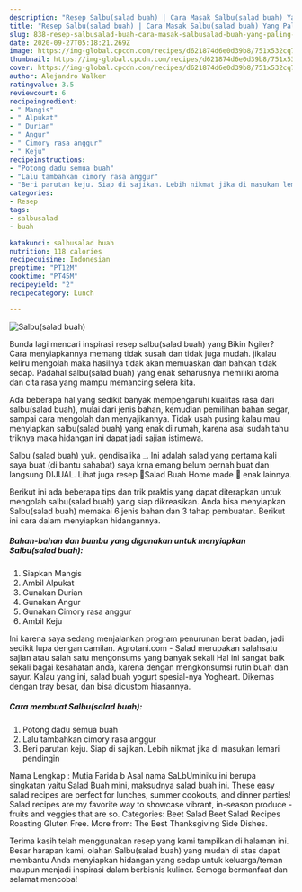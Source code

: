 ```yaml
---
description: "Resep Salbu(salad buah) | Cara Masak Salbu(salad buah) Yang Paling Enak"
title: "Resep Salbu(salad buah) | Cara Masak Salbu(salad buah) Yang Paling Enak"
slug: 838-resep-salbusalad-buah-cara-masak-salbusalad-buah-yang-paling-enak
date: 2020-09-27T05:18:21.269Z
image: https://img-global.cpcdn.com/recipes/d621874d6e0d39b8/751x532cq70/salbusalad-buah-foto-resep-utama.jpg
thumbnail: https://img-global.cpcdn.com/recipes/d621874d6e0d39b8/751x532cq70/salbusalad-buah-foto-resep-utama.jpg
cover: https://img-global.cpcdn.com/recipes/d621874d6e0d39b8/751x532cq70/salbusalad-buah-foto-resep-utama.jpg
author: Alejandro Walker
ratingvalue: 3.5
reviewcount: 6
recipeingredient:
- " Mangis"
- " Alpukat"
- " Durian"
- " Angur"
- " Cimory rasa anggur"
- " Keju"
recipeinstructions:
- "Potong dadu semua buah"
- "Lalu tambahkan cimory rasa anggur"
- "Beri parutan keju. Siap di sajikan. Lebih nikmat jika di masukan lemari pendingin"
categories:
- Resep
tags:
- salbusalad
- buah

katakunci: salbusalad buah 
nutrition: 118 calories
recipecuisine: Indonesian
preptime: "PT12M"
cooktime: "PT45M"
recipeyield: "2"
recipecategory: Lunch

---
```



![Salbu(salad buah)](https://img-global.cpcdn.com/recipes/d621874d6e0d39b8/751x532cq70/salbusalad-buah-foto-resep-utama.jpg)

Bunda lagi mencari inspirasi resep salbu(salad buah) yang Bikin Ngiler? Cara menyiapkannya memang tidak susah dan tidak juga mudah. jikalau keliru mengolah maka hasilnya tidak akan memuaskan dan bahkan tidak sedap. Padahal salbu(salad buah) yang enak seharusnya memiliki aroma dan cita rasa yang mampu memancing selera kita.

Ada beberapa hal yang sedikit banyak mempengaruhi kualitas rasa dari salbu(salad buah), mulai dari jenis bahan, kemudian pemilihan bahan segar, sampai cara mengolah dan menyajikannya. Tidak usah pusing kalau mau menyiapkan salbu(salad buah) yang enak di rumah, karena asal sudah tahu triknya maka hidangan ini dapat jadi sajian istimewa.

Salbu (salad buah) yuk. gendisalika _. Ini adalah salad yang pertama kali saya buat (di bantu sahabat) saya krna emang belum pernah buat dan langsung DIJUAL. Lihat juga resep 🍓Salad Buah Home made 🍇 enak lainnya.


Berikut ini ada beberapa tips dan trik praktis yang dapat diterapkan untuk mengolah salbu(salad buah) yang siap dikreasikan. Anda bisa menyiapkan Salbu(salad buah) memakai 6 jenis bahan dan 3 tahap pembuatan. Berikut ini cara dalam menyiapkan hidangannya.

<!--inarticleads1-->

##### Bahan-bahan dan bumbu yang digunakan untuk menyiapkan Salbu(salad buah):

1. Siapkan  Mangis
1. Ambil  Alpukat
1. Gunakan  Durian
1. Gunakan  Angur
1. Gunakan  Cimory rasa anggur
1. Ambil  Keju


Ini karena saya sedang menjalankan program penurunan berat badan, jadi sedikit lupa dengan camilan. Agrotani.com - Salad merupakan salahsatu sajian atau salah satu mengonsums yang banyak sekali Hal ini sangat baik sekali bagai kesahatan anda, karena dengan mengkonsumsi rutin buah dan sayur. Kalau yang ini, salad buah yogurt spesial-nya Yogheart. Dikemas dengan tray besar, dan bisa dicustom hiasannya. 

<!--inarticleads2-->

##### Cara membuat Salbu(salad buah):

1. Potong dadu semua buah
1. Lalu tambahkan cimory rasa anggur
1. Beri parutan keju. Siap di sajikan. Lebih nikmat jika di masukan lemari pendingin


Nama Lengkap : Mutia Farida b Asal nama SaLbUminiku ini berupa singkatan yaitu Salad Buah mini, maksudnya salad buah ini. These easy salad recipes are perfect for lunches, summer cookouts, and dinner parties! Salad recipes are my favorite way to showcase vibrant, in-season produce - fruits and veggies that are so. Categories: Beet Salad Beet Salad Recipes Roasting Gluten Free. More from: The Best Thanksgiving Side Dishes. 

Terima kasih telah menggunakan resep yang kami tampilkan di halaman ini. Besar harapan kami, olahan Salbu(salad buah) yang mudah di atas dapat membantu Anda menyiapkan hidangan yang sedap untuk keluarga/teman maupun menjadi inspirasi dalam berbisnis kuliner. Semoga bermanfaat dan selamat mencoba!
